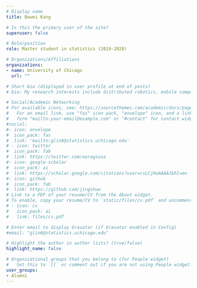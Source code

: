 ```yaml
---
# Display name
title: Bowei Kang

# Is this the primary user of the site?
superuser: false

# Role/position
role: Master student in statistics (2019-2020)

# Organizations/Affiliations
organizations:
- name: University of Chicago
  url: ""

# Short bio (displayed in user profile at end of posts)
# bio: My research interests include distributed robotics, mobile computing and programmable matter.

# Social/Academic Networking
# For available icons, see: https://sourcethemes.com/academic/docs/page-builder/#icons
#   For an email link, use "fas" icon pack, "envelope" icon, and a link in the
#   form "mailto:your-email@example.com" or "#contact" for contact widget.
#social:
#- icon: envelope
#  icon_pack: fas
#  link: 'mailto:glin6@statistics.uchicago.edu'
# - icon: twitter
#  icon_pack: fab
#  link: https://twitter.com/aoragsusa
#- icon: google-scholar
#  icon_pack: ai
#  link: https://scholar.google.com/citations?user=csLCjHoAAAAJ&hl=en
#- icon: github
#  icon_pack: fab
#  link: https://github.com/jingshuw
# Link to a PDF of your resume/CV from the About widget.
# To enable, copy your resume/CV to `static/files/cv.pdf` and uncomment the lines below.
# - icon: cv
#   icon_pack: ai
#   link: files/cv.pdf

# Enter email to display Gravatar (if Gravatar enabled in Config)
#email: "glin6@statistics.uchicago.edu"

# Highlight the author in author lists? (true/false)
highlight_name: false

# Organizational groups that you belong to (for People widget)
#   Set this to `[]` or comment out if you are not using People widget.
user_groups:
- Alumni
---
```



